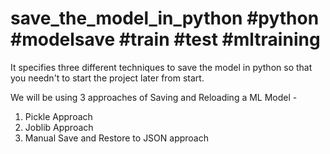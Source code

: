 # save_the_model_in_python #python #modelsave #train #test #mltraining
It specifies three different techniques to save the model in python so that you needn't to start the project later from start.

We will be using 3 approaches of Saving and Reloading a ML Model -

1. Pickle Approach
2. Joblib Approach
3. Manual Save and Restore to JSON approach

